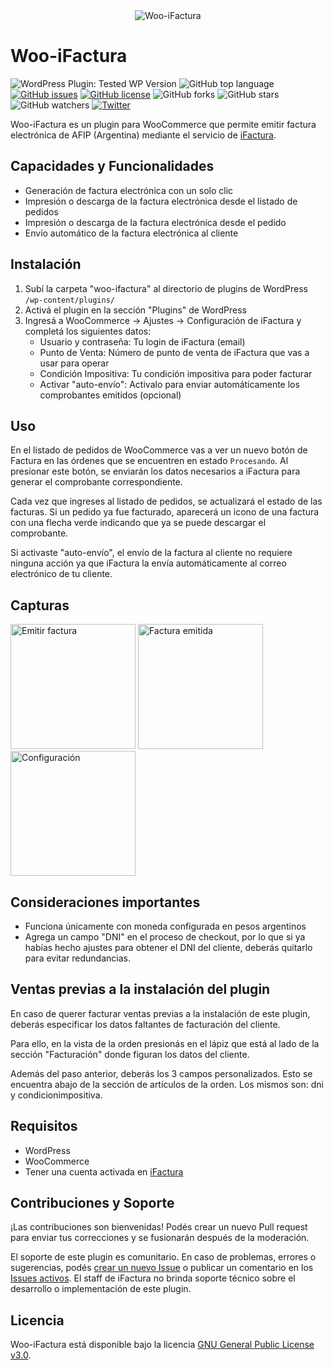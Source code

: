 <div align="center"><img alt="Woo-iFactura" src="../assets/Woo-iFactura-small.png?raw=true"></div>

# Woo-iFactura

![WordPress Plugin: Tested WP Version](https://img.shields.io/wordpress/plugin/tested/woocommerce)
![GitHub top language](https://img.shields.io/github/languages/top/fedealvz/Woo-iFactura)
[![GitHub issues](https://img.shields.io/github/issues/fedealvz/Woo-iFactura)](https://github.com/fedealvz/Woo-iFactura/issues)
[![GitHub license](https://img.shields.io/github/license/fedealvz/Woo-iFactura)](https://github.com/fedealvz/Woo-iFactura/blob/master/LICENSE)
![GitHub forks](https://img.shields.io/github/forks/fedealvz/Woo-iFactura?style=social)
![GitHub stars](https://img.shields.io/github/stars/fedealvz/Woo-iFactura?style=social)
![GitHub watchers](https://img.shields.io/github/watchers/fedealvz/Woo-iFactura?style=social)
[![Twitter](https://img.shields.io/twitter/url?style=social&url=https%3A%2F%2Fgithub.com%2Ffedealvz%2FWoo-iFactura)](https://twitter.com/intent/tweet?text=iFactura%2BWooCommerce%20❤️%20@fedealvz&url=https%3A%2F%2Fgithub.com%2Ffedealvz%2FWoo-iFactura)

Woo-iFactura es un plugin para WooCommerce que permite emitir factura electrónica de AFIP (Argentina) mediante el servicio de [iFactura](https://www.ifactura.com.ar/).

## Capacidades y Funcionalidades

* Generación de factura electrónica con un solo clic
* Impresión o descarga de la factura electrónica desde el listado de pedidos
* Impresión o descarga de la factura electrónica desde el pedido
* Envío automático de la factura electrónica al cliente

## Instalación

1. Subí la carpeta "woo-ifactura" al directorio de plugins de WordPress `/wp-content/plugins/`
2. Activá el plugin en la sección "Plugins" de WordPress
3. Ingresá a WooCommerce -> Ajustes -> Configuración de iFactura y completá los siguientes datos:
    * Usuario y contraseña: Tu login de iFactura (email)
    * Punto de Venta: Número de punto de venta de iFactura que vas a usar para operar
    * Condición Impositiva: Tu condición impositiva para poder facturar
    * Activar "auto-envío": Activalo para enviar automáticamente los comprobantes emitidos (opcional)

## Uso

En el listado de pedidos de WooCommerce vas a ver un nuevo botón de Factura en las órdenes que se encuentren en estado `Procesando`. Al presionar este botón, se enviarán los datos necesarios a iFactura para generar el comprobante correspondiente.

Cada vez que ingreses al listado de pedidos, se actualizará el estado de las facturas. Si un pedido ya fue facturado, aparecerá un icono de una factura con una flecha verde indicando que ya se puede descargar el comprobante.

Si activaste "auto-envío", el envío de la factura al cliente no requiere ninguna acción ya que iFactura la envía automáticamente al correo electrónico de tu cliente.

## Capturas

<img alt="Emitir factura" title="Emitir factura" src="../assets/wooifactura-emitir.png?raw=true" width="200"> <img alt="Factura emitida" title="Factura emitida" src="../assets/wooifactura-emitido.png?raw=true" width="200"> <img alt="Configuración" title="Configuración" src="../assets/wooifactura-config.png?raw=true" width="200">

## Consideraciones importantes

* Funciona únicamente con moneda configurada en pesos argentinos
* Agrega un campo "DNI" en el proceso de checkout, por lo que si ya habías hecho ajustes para obtener el DNI del cliente, deberás quitarlo para evitar redundancias.

## Ventas previas a la instalación del plugin

En caso de querer facturar ventas previas a la instalación de este plugin, deberás especificar los datos faltantes de facturación del cliente.

Para ello, en la vista de la orden presionás en el lápiz que está al lado de la sección "Facturación" donde figuran los datos del cliente.

Además del paso anterior, deberás los 3 campos personalizados. Esto se encuentra abajo de la sección de artículos de la orden. Los mismos son: dni y condicionimpositiva.

## Requisitos

- WordPress
- WooCommerce
- Tener una cuenta activada en [iFactura](https://www.ifactura.com.ar/)

## Contribuciones y Soporte

¡Las contribuciones son bienvenidas! Podés crear un nuevo Pull request para enviar tus correcciones y se fusionarán después de la moderación.

El soporte de este plugin es comunitario. En caso de problemas, errores o sugerencias, podés [crear un nuevo Issue](https://github.com/fedealvz/Woo-iFactura/issues/new) o publicar un comentario en los [Issues activos](https://github.com/fedealvz/Woo-iFactura/issues). El staff de iFactura no brinda soporte técnico sobre el desarrollo o implementación de este plugin.

## Licencia

Woo-iFactura está disponible bajo la licencia [GNU General Public License v3.0](https://github.com/fedealvz/Woo-iFactura/blob/master/LICENSE).